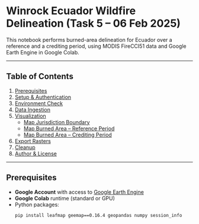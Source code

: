 # Winrock Ecuador Wildfire Delineation (Task 5 – 06 Feb 2025)

This notebook performs burned-area delineation for Ecuador over a reference and a crediting period, using MODIS FireCCI51 data and Google Earth Engine in Google Colab.

---

## Table of Contents

1. [Prerequisites](#prerequisites)  
2. [Setup & Authentication](#setup--authentication)  
3. [Environment Check](#environment-check)  
4. [Data Ingestion](#data-ingestion)  
5. [Visualization](#visualization)  
   - [Map Jurisdiction Boundary](#map-jurisdiction-boundary)  
   - [Map Burned Area – Reference Period](#map-burned-area--reference-period)  
   - [Map Burned Area – Crediting Period](#map-burned-area--crediting-period)  
6. [Export Rasters](#export-rasters)  
7. [Cleanup](#cleanup)  
8. [Author & License](#author--license)

---

## Prerequisites

- **Google Account** with access to [Google Earth Engine](https://earthengine.google.com/)  
- **Google Colab** runtime (standard or GPU)  
- Python packages:  
  ```bash
  pip install leafmap geemap==0.16.4 geopandas numpy session_info
